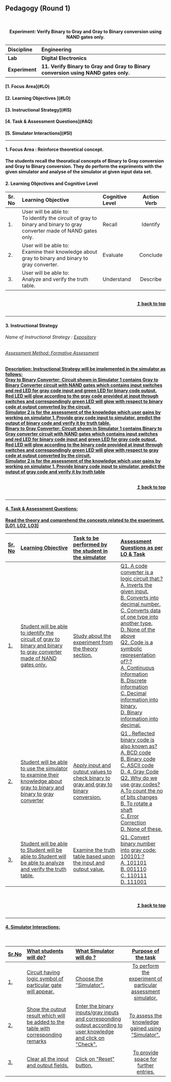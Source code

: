 ## Pedagogy (Round 1)
<p align="center">
<br>
<br>
<b> Experiment: Verify Binary to Gray and Gray to Binary conversion using NAND gates only. <a name="top"></a> <br>
</p>

<b>Discipline | <b>Engineering
:--|:--|
<b> Lab | <b> Digital Electronics
<b> Experiment|     <b> 11. Verify Binary to Gray and Gray to Binary conversion using NAND gates only.

<h4> [1. Focus Area](#LO)
<h4> [2. Learning Objectives ](#LO)
<h4> [3. Instructional Strategy](#IS)
<h4> [4. Task & Assessment Questions](#AQ)
<h4> [5. Simulator Interactions](#SI)
<hr>

<a name="LO"></a>
#### 1. Focus Area : Reinforce theoretical concept.

The students recall the theoratical concepts of Binary to Gray conversion and Gray to Binary conversion. They do perform the expriments with the given simulator and analyse of the simulator at given input data set. 
#### 2. Learning Objectives and Cognitive Level


Sr. No |Learning Objective	| Cognitive Level | Action Verb
:--|:--|:--|:-:
1.| User will be able to: <br> To identify the circuit of gray to binary and binary to gray converter made of NAND gates only.<br> | Recall | Identify
2.| User will be able to: <br> Examine their knowledge about gray to binary and binary to gray converter.<br> | Evaluate| Conclude
3.| User will be able to: <br> Analyze and verify the truth table. | Understand | Describe

<br/>
<div align="right">
    <b><a href="#top">↥ back to top</a></b>
</div>
<br/>
<hr>

<a name="IS"></a>
#### 3. Instructional Strategy
###### Name of Instructional Strategy  :    <u> Expository
###### Assessment Method: Formative Assessment

<u> <b>Description:</b></u> <u> Instructional Strategy will be implemented in the simulator as follows: </u>
<br>
Gray to Binary Converter:  Circuit shown in Simulator 1 contains Gray to Binary Converter circuit with NAND gates which contains input switches and red LED for gray code input and green LED for binary code output. Red LED will glow according to the gray code provided at input through switches and correspondingly green LED will glow with respect to binary code at output converted by the circuit.<br>
Simulator 2 is for the assessment of the knowledge which user gains by working on simulator 1. Provide gray code input to simulator, predict the output of binary code and verify it by truth table.<br>
Binary to Gray Converter:  Circuit shown in Simulator 1 contains Binary to Gray converter circuit with NAND gates which contains input switches and red LED for binary code input and green LED for gray code output. Red LED will glow according to the binary code provided at input through switches and correspondingly green LED will glow with respect to gray code at output converted by the circuit.<br>
Simulator 2 is for the assessment of the knowledge which user gains by working on simulator 1. Provide binary code input to simulator, predict the output of gray code and verify it by truth table



<br/>
<div align="right">
    <b><a href="#top">↥ back to top</a></b>
</div>
<br/>
<hr>

<a name="AQ"></a>
#### 4. Task & Assessment Questions:

Read the theory and comprehend the concepts related to the experiment. [LO1, LO2, LO3]
<br>

Sr. No |	Learning Objective	| Task to be performed by <br> the student  in the simulator | Assessment Questions as per LO & Task
:--|:--|:--|:--
1.|Student will be able to identify the circuit of gray to binary and binary to gray converter made of NAND gates only. | Study about the experiment from the theory section.| Q1. A code converter is a logic circuit that:?<br>A. Inverts the given input. <br>B. Converts into decimal number. <br>C. Converts data of one type into another type. <br>D. None of the above <br>Q2. Code is a symbolic representation of?:?<br>A. Continuous information <br>B. Discrete information <br>C. Decimal information into binary. <br>D. Binary information into decimal.<br>
2.| Student will be able to use the simulator to examine their knowledge about gray to binary and binary to gray converter| Apply input and output values to check binary to gray and gray to binary conversion.| Q1 . Reflected binary code is also known as? <br>A. BCD code <br> B. Binary code <br> C. ASCII code <br>D. 4. Gray Code <br>  Q2. Why do we use gray codes?<br>A.To count the no of bits changes <br>B. To rotate a shaft <br>C. Error Correction <br>D. None of these. <br>
3.| Student will be able to Student will be able to Student will be able to analyze and verify the truth table.| Examine the truth table based upon the input and output value.| Q1. Convert binary number into gray code: 100101:?<br> A. 101101 <br> B. 001110 <br> C. 110111 <br>D. 111001 

</div>
<br>

<br/>
<div align="right">
    <b><a href="#top">↥ back to top</a></b>
</div>
<br/>
<hr>

<a name="SI"></a>

#### 4. Simulator Interactions:
<br>

Sr.No | What students will do? | What Simulator will do ? | Purpose of the task
:--|:--|:--|:--:
1.| Circuit having logic symbol of particular gate will appear.|  Choose the "Simulator".| To perform the experiment of particular assessment simulator.
2.| Show the output result which will be added to the table with corresponding remarks| Enter the binary inputs/gray inputs and corresponding output according to user knowledge and click on "Check". | To assess the knowledge gained using "Simulator".
3.|Clear all the input and output fields. | Click on "Reset" button. | To provide space for further entries.






